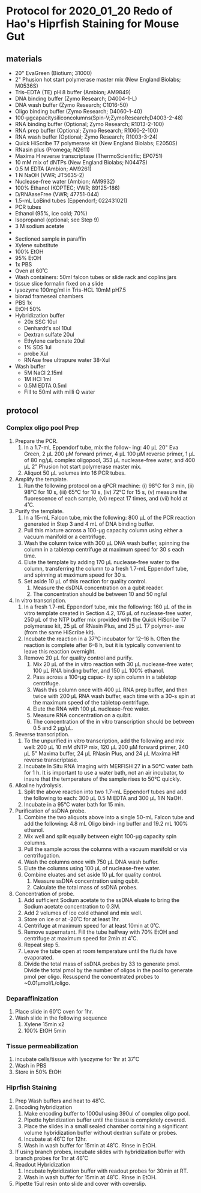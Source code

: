 # Protocol for 2020_01_20 Redo of Hao's Hiprfish Staining for Mouse Gut


## materials
- 20" EvaGreen (Biotium; 31000)
- 2" Phusion hot start polymerase master mix (New England Biolabs;
M0536S)
- Tris–EDTA (TE) pH 8 buffer (Ambion; AM9849)
- DNA binding buffer (Zymo Research; D4004-1-L)
- DNA wash buffer (Zymo Research; C1016-50)
- Oligo binding buffer (Zymo Research; D4060-1-40)
- 100-μgcapacitysiliconcolumns(Spin-V;ZymoResearch;D4003-2-48)
- RNA binding buffer (Optional; Zymo Research; R1013-2-100)
- RNA prep buffer (Optional; Zymo Research; R1060-2-100)
- RNA wash buffer (Optional; Zymo Research; R1003-3-24)
- Quick HiScribe T7 polymerase kit (New England Biolabs; E2050S)
- RNasin plus (Promega; N2611)
- Maxima H reverse transcriptase (ThermoScientific; EP0751)
- 10 mM mix of dNTPs (New England Biolabs; N0447S)
- 0.5 M EDTA (Ambion; AM9261)
- 1 N NaOH (VWR; JT5635-2)
- Nuclease-free water (Ambion; AM9932)
- 100% Ethanol (KOPTEC; VWR; 89125-186)
- D/RNAaseFree (VWR; 47751-044)
- 1.5-mL LoBind tubes (Eppendorf; 022431021)
- PCR tubes
- Ethanol (95%, ice cold; 70%)
- Isopropanol (optional; see Step 9)
- 3 M sodium acetate
-
- Sectioned sample in paraffin
- Xylene substitute
- 100% EtOH
- 95% EtOH
- 1x PBS
- Oven at 60˚C
- Wash containers: 50ml falcon tubes or slide rack and coplins jars
- tissue slice formalin fixed on a slide
- lysozyme 100mg/ml in Tris-HCL 10mM pH7.5
- biorad frameseal chambers
- PBS 1x
- EtOH 50%
- Hybridization buffer
  - 20x SSC 10ul
  - Denhardt's sol 10ul
  - Dextran sulfate 20ul
  - Ethylene carbonate 20ul
  - 1% SDS 1ul
  - probe Xul
  - RNAse free ultrapure water 38-Xul
- Wash buffer
  - 5M NaCl 2.15ml
  - 1M HCl 1ml
  - 0.5M EDTA 0.5ml
  - Fill to 50ml with milli Q water

## protocol
### Complex oligo pool Prep
1. Prepare the PCR.
    1. In a 1.7-mL Eppendorf tube, mix the follow- ing: 40 μL 20" Eva Green, 2 μL 200 μM forward primer, 4 μL 100 μM reverse primer, 1 μL of 80 ng/μL complex oligopool, 353 μL nuclease-free water, and 400 μL 2" Phusion hot start polymerase master mix.
    2. Aliquot 50 μL volumes into 16 PCR tubes.
1. Amplify the template.
    1. Run the following protocol on a qPCR machine: (i) 98°C for 3 min, (ii) 98°C for 10 s, (iii) 65°C for 10 s, (iv) 72°C for 15 s, (v) measure the fluorescence of each sample, (vi) repeat 17 times, and (vii) hold at 4˚C.
1. Purify the template.
    1. In a 15-mL Falcon tube, mix the following: 800 μL of the PCR reaction generated in Step 3 and 4 mL of DNA binding buffer.
    2. Pull this mixture across a 100-μg capacity column using either a vacuum manifold or a centrifuge.
    3. Wash the column twice with 300 μL DNA wash buffer, spinning the column in a tabletop centrifuge at maximum speed for 30 s each time.
    4. Elute the template by adding 170 μL nuclease-free water to the column, transferring the column to a fresh 1.7-mL Eppendorf tube, and spinning at maximum speed for 30 s.
    5. Set aside 10 μL of this reaction for quality control.
        1. Measure the dsDNA concentration on a qubit reader.
        1. The concentration should be between 10 and 50 ng/ul
1. In vitro transcription.
    1. In a fresh 1.7-mL Eppendorf tube, mix the following: 160 μL of the in vitro template created in Section 4.2, 176 μL of nuclease-free water, 250 μL of the NTP buffer mix provided with the Quick HiScribe T7 polymerase kit, 25 μL of RNasin Plus, and 25 μL T7 polymer- ase (from the same HiScribe kit).
    2. Incubate the reaction in a 37°C incubator for 12–16 h. Often the reaction is complete after 6–8 h, but it is typically convenient to leave this reaction overnight.
    1. Remove 20 μL for quality control and purify.
        1. Mix 20 μL of the in vitro reaction with 30 μL nuclease-free water, 100 μL RNA binding buffer, and 150 μL 100% ethanol.
        2. Pass across a 100-μg capac- ity spin column in a tabletop centrifuge.
        3. Wash this column once with 400 μL RNA prep buffer, and then twice with 200 μL RNA wash buffer, each time with a 30-s spin at the maximum speed of the tabletop centrifuge.
        4. Elute the RNA with 100 μL nuclease-free water.
        5. Measure RNA concentration on a quibit.
        6. The concentration of the in vitro transcription should be between 0.5 and 2 μg/μL.
1. Reverse transcription.
    1. To the unpurified in vitro transcription, add the following and mix well: 200 μL 10 mM dNTP mix, 120 μL 200 μM forward primer, 240 μL 5" Maxima buffer, 24 μL RNasin Plus, and 24 μL Maxima H# reverse transcriptase.
    2. Incubate In Situ RNA Imaging with MERFISH 27 in a 50°C water bath for 1 h. It is important to use a water bath, not an air incubator, to insure that the temperature of the sample rises to 50°C quickly.
1. Alkaline hydrolysis.
    1. Split the above reaction into two 1.7-mL Eppendorf tubes and add the following to each: 300 μL 0.5 M EDTA and 300 μL 1 N NaOH.
    2. Incubate in a 95°C water bath for 15 min.
1. Purification of ssDNA probe.
    1. Combine the two aliquots above into a single 50-mL Falcon tube and add the following: 4.8 mL Oligo bind- ing buffer and 19.2 mL 100% ethanol.
    2. Mix well and split equally between eight 100-μg capacity spin columns.
    3. Pull the sample across the columns with a vacuum manifold or via centrifugation.
    4. Wash the columns once with 750 μL DNA wash buffer.
    5. Elute the columns using 100 μL of nuclease-free water.
    6. Combine eluates and set aside 10 μL for quality control.
        1. Measure ssDNA concentration using qubit.
        2. Calculate the total mass of ssDNA probes.
1. Concentration of probe.
    1. Add sufficient Sodium acetate to the ssDNA eluate to bring the Sodium acetate concentration to 0.3M.
    2. Add 2 volumes of ice cold ethanol and mix well.
    3. Store on ice or at -20˚C for at least 1hr.
    4. Centrifuge at maximum speed for at least 10min at 0˚C.
    5. Remove supernatant. Fill the tube halfway with 70% EtOH and centrifuge at maximum speed for 2min at 4˚C.
    6. Repeat step 5.
    7. Leave the tube open at room temperature until the fluids have evaporated.
    8. Divide the total mass of ssDNA probes by 33 to generate pmol. Divide the total pmol by the number of oligos in the pool to generate pmol per oligo. Resuspend the concentrated probes to ~0.01μmol/L/oligo.


### Deparaffinization
1. Place slide in 60˚C oven for 1hr.
2. Wash slide in the following sequence
    1. Xylene 15min x2
    3. 100% EtOH 5min

### Tissue permeabilization
1. incubate cells/tissue with lysozyme for 1hr at 37˚C
2. Wash in PBS
3. Store in 50% EtOH

### Hiprfish Staining
1. Prep Wash buffers and heat to 48˚C.
1. Encoding hybridization
    1. Make encoding buffer to 1000ul using 390ul of complex oligo pool.
    1. Pipette hybridization buffer until the tissue is completely covered.
    2. Place the slides in a small sealed chamber containing a significant volume hybridization buffer without dextran sulfate or probes.
    2. Incubate at 46˚C for 12hr.
    2. Wash in wash buffer for 15min at 48˚C. Rinse in EtOH.
1. If using branch probes, incubate slides with hybridization buffer with branch probes for 1hr at 46˚C
1. Readout Hybridization
    1. Incubate hybridization buffer with readout probes for 30min at RT.
    2. Wash in wash buffer for 15min at 48˚C. Rinse in EtOH.
1. Pipette 15ul resin onto slide and cover with coverslip.
